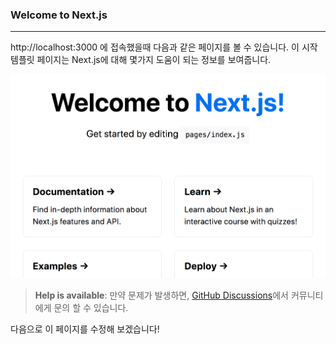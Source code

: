 ### Welcome to Next.js

---

http://localhost:3000 에 접속했을때 다음과 같은 페이지를 볼 수 있습니다. 이 시작 템플릿 페이지는 Next.js에 대해 몇가지 도움이 되는 정보를 보여줍니다.

![welcome-to-nextjs.png](assets/welcome-to-nextjs.png)

> **Help is available**: 만약 문제가 발생하면, [GitHub Discussions](https://github.com/vercel/next.js/discussions)에서 커뮤니티에게 문의 할 수 있습니다.

다음으로 이 페이지를 수정해 보겠습니다!
